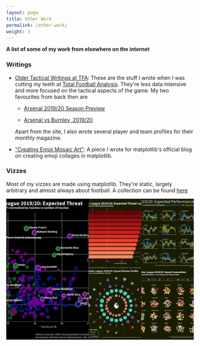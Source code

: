 ```yaml
---
layout: page
title: Other Work
permalink: /other-work/
weight: 3
---
```


**A list of some of my work from elsewhere on the internet** 

### Writings 


* [Older Tactical Writings at TFA](https://totalfootballanalysis.com/author/abhishek-sharma): These are the stuff I wrote when I was cutting my teeth at [Total Football Analysis](https://totalfootballanalysis.com/). They're less data intensive and more focused on the tactical aspects of the game. My two favourites from back then are 

  * [Arsenal 2019/20 Season Preview](https://totalfootballanalysis.com/match-analysis/tactical-preview/arsenal-201920-season-preview-scout-report-tactical-analysis-tactics) 

  * [Arsenal vs Burnley, 2019/20](https://totalfootballanalysis.com/match-analysis/premier-league-201920-arsenal-vs-burnley-tactical-analysis-tactics)

  Apart from the site, I also wrote several player and team profiles for their monthly magazine. 

* ["Creating Emoji Mosaic Art"](https://matplotlib.org/matplotblog/posts/emoji-mosaic-art/): A piece I wrote for matplotlib's official blog on creating emoji collages in matplotlib. 

### Vizzes

Most of my vizzes are made using matplotlib. They're static, largely arbitrary and almost always about football. A collection can be found [here](https://drive.google.com/drive/folders/1gyN-Vv2wgvZsNREMn1kGxMAU5BP7jbZm?usp=sharing)

![Vizzes Collage](../images/collage.png)